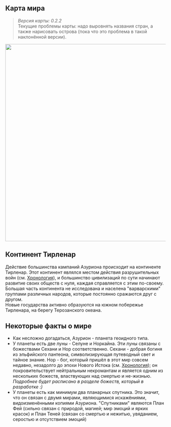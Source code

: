 ## Карта мира
> _Версия карты: 0.2.2_  
  Текущие проблемы карты: надо выровнять названия стран, а также нарисовать острова (пока что это проблема в такой наклонённой версии).

<p style="text-align: center">
  <img style="height: 620px" src="./_media/locations/world.map.png"/>
</p>

## Континент Тирленар
Действие большинства кампаний Азуриона происходит на континенте Тирленар. Этот континент являлся местом действия разрушительных войн (см. [Хронология](/lore/timeline)), и большинство цивилизаций по сути начинают развитие своих обществ с нуля, каждая справляется с этим по-своему. Большая часть континента не исследована и населена "варварскими" группами различных народов, которые постоянно сражаются друг с другом.  
Новые государства активно образуются на южном побережье Тирленара, на берегу Терозанского океана.

## Некоторые факты о мире
- Как несложно догадаться, Азурион - планета геоидного типа.
- У планеты есть две луны - Селуне и Норкайна. Эти луны связаны с божествами Сехани и Нор соответственно. Сехани - добрая богиня из эльфийского пантеона, символизирующая путеводный свет и тайное знание. Нор - бог, который пришёл в этот мир совсем недавно, незадолго до эпохи Нового Истока (см. [Хронология](/lore/timeline)); он покровительствует нейтральным некромантам и является одним из нескольких божеств, властвующих над смертью и не-жизнью. _Подробнее будет расписано в разделе божеств, который в разработке :)_
- У планеты есть как минимум два планарных спутника. Это значит, что он связан с двумя мирами, являющимися искажёниями, видоизменёнными копиями Азуриона. "Спутниками" являются План Фей (сильно связан с природой, магией; мир эмоций и ярких красок) и План Теней (связан со смертью и нежитью, увяданием, серостью и отсутствием эмоций)

<!--
## Государства и территории
!> Этот список может меняться со временем, всё ещё в весьма сыром виде.

1. Гвендалар. Население: эльфы (высшие, лесные, дроу) - 95+%; остальные - лесные гномы и фирболги.
2. Дикоземье Тирленара. Население: всевозможные не-экзотические расы, монстры.
3. Мурдения. Население: зелёные драконорождённые, люди.
4. Илсар. Население: люди - 40+%, эльфы - 15%, хафлинги - 12%, дварфы - 8%, гномы - 3%, табакси - 2%
-->